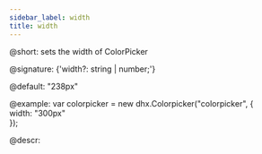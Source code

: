 ```yaml
---
sidebar_label: width
title: width
---          
```


@short:  sets the width of ColorPicker

@signature: {'width?: string | number;'}

@default: "238px"

@example: 
var colorpicker = new dhx.Colorpicker("colorpicker", {	
	width: "300px"				
});

@descr: 

[comment]: # (@related: colorpicker/how_to_start.md#initialize-colorpicker colorpicker/configuration.md#width-of-colorpicker)
